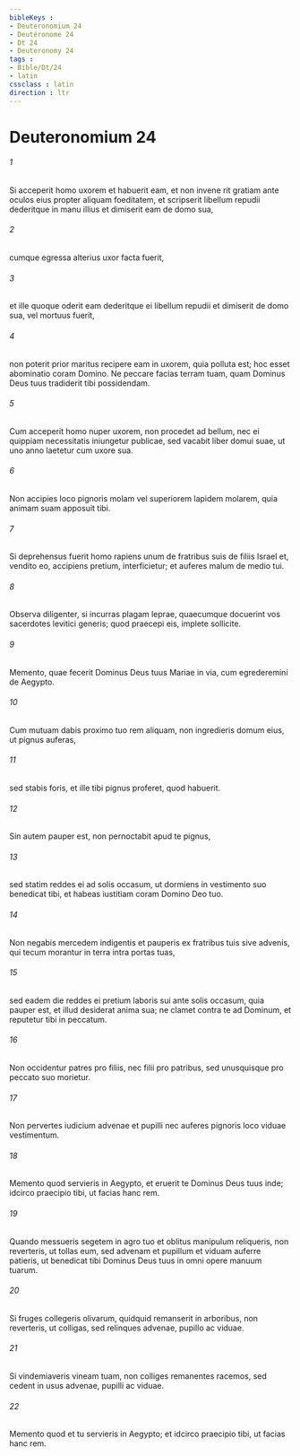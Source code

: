 ```yaml
---
bibleKeys : 
- Deuteronomium 24
- Deutéronome 24
- Dt 24
- Deuteronomy 24
tags : 
- Bible/Dt/24
- latin
cssclass : latin
direction : ltr
---
```


# Deuteronomium 24

###### 1
Si acceperit homo uxorem et habuerit eam, et non invene rit gratiam ante oculos eius propter aliquam foeditatem, et scripserit libellum repudii dederitque in manu illius et dimiserit eam de domo sua, 
###### 2
cumque egressa alterius uxor facta fuerit, 
###### 3
et ille quoque oderit eam dederitque ei libellum repudii et dimiserit de domo sua, vel mortuus fuerit, 
###### 4
non poterit prior maritus recipere eam in uxorem, quia polluta est; hoc esset abominatio coram Domino. Ne peccare facias terram tuam, quam Dominus Deus tuus tradiderit tibi possidendam.
###### 5
Cum acceperit homo nuper uxorem, non procedet ad bellum, nec ei quippiam necessitatis iniungetur publicae, sed vacabit liber domui suae, ut uno anno laetetur cum uxore sua.
###### 6
Non accipies loco pignoris molam vel superiorem lapidem molarem, quia animam suam apposuit tibi.
###### 7
Si deprehensus fuerit homo rapiens unum de fratribus suis de filiis Israel et, vendito eo, accipiens pretium, interficietur; et auferes malum de medio tui.
###### 8
Observa diligenter, si incurras plagam leprae, quaecumque docuerint vos sacerdotes levitici generis; quod praecepi eis, implete sollicite. 
###### 9
Memento, quae fecerit Dominus Deus tuus Mariae in via, cum egrederemini de Aegypto.
###### 10
Cum mutuam dabis proximo tuo rem aliquam, non ingredieris domum eius, ut pignus auferas, 
###### 11
sed stabis foris, et ille tibi pignus proferet, quod habuerit. 
###### 12
Sin autem pauper est, non pernoctabit apud te pignus, 
###### 13
sed statim reddes ei ad solis occasum, ut dormiens in vestimento suo benedicat tibi, et habeas iustitiam coram Domino Deo tuo.
###### 14
Non negabis mercedem indigentis et pauperis ex fratribus tuis sive advenis, qui tecum morantur in terra intra portas tuas, 
###### 15
sed eadem die reddes ei pretium laboris sui ante solis occasum, quia pauper est, et illud desiderat anima sua; ne clamet contra te ad Dominum, et reputetur tibi in peccatum.
###### 16
Non occidentur patres pro filiis, nec filii pro patribus, sed unusquisque pro peccato suo morietur.
###### 17
Non pervertes iudicium advenae et pupilli nec auferes pignoris loco viduae vestimentum. 
###### 18
Memento quod servieris in Aegypto, et eruerit te Dominus Deus tuus inde; idcirco praecipio tibi, ut facias hanc rem. 
###### 19
Quando messueris segetem in agro tuo et oblitus manipulum reliqueris, non reverteris, ut tollas eum, sed advenam et pupillum et viduam auferre patieris, ut benedicat tibi Dominus Deus tuus in omni opere manuum tuarum. 
###### 20
Si fruges collegeris olivarum, quidquid remanserit in arboribus, non reverteris, ut colligas, sed relinques advenae, pupillo ac viduae. 
###### 21
Si vindemiaveris vineam tuam, non colliges remanentes racemos, sed cedent in usus advenae, pupilli ac viduae. 
###### 22
Memento quod et tu servieris in Aegypto; et idcirco praecipio tibi, ut facias hanc rem.
